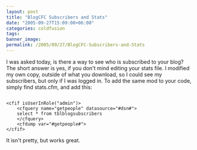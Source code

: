 ```yaml
---
layout: post
title: "BlogCFC Subscribers and Stats"
date: "2005-09-27T15:09:00+06:00"
categories: coldfusion 
tags: 
banner_image: 
permalink: /2005/09/27/BlogCFC-Subscribers-and-Stats
---
```


I was asked today, is there a way to see who is subscribed to your blog? The short answer is yes, if you don't mind editing your stats file. I modified my own copy, outside of what you download, so I could see my subscribers, but only if I was logged in. To add the same mod to your code, simply find stats.cfm, and add this:

<code>
&lt;cfif isUserInRole("admin")&gt;
	&lt;cfquery name="getpeople" datasource="#dsn#"&gt;
	select * from tblblogsubscribers
	&lt;/cfquery&gt;
	&lt;cfdump var="#getpeople#"&gt;
&lt;/cfif&gt;
</code>

It isn't pretty, but works great.